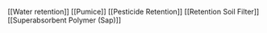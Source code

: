 [[Water retention]]
[[Pumice]]
[[Pesticide Retention]]
[[Retention Soil Filter]]
[[Superabsorbent Polymer (Sap)]]
